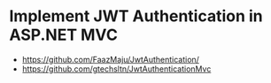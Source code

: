# Implement JWT Authentication in ASP.NET MVC

+ https://github.com/FaazMaju/JwtAuthentication/
+ https://github.com/gtechsltn/JwtAuthenticationMvc
